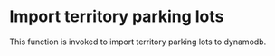 # Import territory parking lots

This function is invoked to import territory parking lots to dynamodb.
